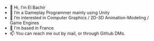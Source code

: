 - 👋 Hi, I’m El Bachir
- 🌱 I’m a Gameplay Programmer mainly using Unity
- 👀 I’m interested in Computer Graphics / 2D-3D Animation-Modeling / Game Engines
- :round_pushpin:  I'm based in France
- 📫 You can reach me out by mail, or through Github DMs. 
<!---
kaelyavel/kaelyavel is a ✨ special ✨ repository because its `README.md` (this file) appears on your GitHub profile.
You can click the Preview link to take a look at your changes.
--->
